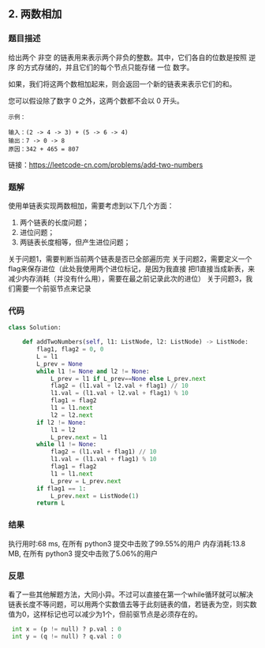 ## 2. 两数相加



### 题目描述

给出两个 非空 的链表用来表示两个非负的整数。其中，它们各自的位数是按照 逆序 的方式存储的，并且它们的每个节点只能存储 一位 数字。

如果，我们将这两个数相加起来，则会返回一个新的链表来表示它们的和。

您可以假设除了数字 0 之外，这两个数都不会以 0 开头。

```
示例：

输入：(2 -> 4 -> 3) + (5 -> 6 -> 4)
输出：7 -> 0 -> 8
原因：342 + 465 = 807
```

链接：https://leetcode-cn.com/problems/add-two-numbers



### 题解

使用单链表实现两数相加，需要考虑到以下几个方面：

1. 两个链表的长度问题；
2. 进位问题；
3. 两链表长度相等，但产生进位问题；

关于问题1，需要判断当前两个链表是否已全部遍历完
关于问题2，需要定义一个flag来保存进位（此处我使用两个进位标记，是因为我直接
把l1直接当成新表，来减少内存消耗（并没有什么用），需要在最之前记录此次的进位）
关于问题3，我们需要一个前驱节点来记录



### 代码

```python
class Solution:

	def addTwoNumbers(self, l1: ListNode, l2: ListNode) -> ListNode:
	    flag1, flag2 = 0, 0
	    L = l1
	    L_prev = None
	    while l1 != None and l2 != None:
	    	L_prev = l1 if L_prev==None else L_prev.next
	    	flag2 = (l1.val + l2.val + flag1) // 10
	    	l1.val = (l1.val + l2.val + flag1) % 10
	    	flag1 = flag2
	    	l1 = l1.next
	    	l2 = l2.next
	    if l2 != None:
	    	l1 = l2
	    	L_prev.next = l1
	    while l1 != None:
	    	flag2 = (l1.val + flag1) // 10
	    	l1.val = (l1.val + flag1) % 10
	    	flag1 = flag2
	    	l1 = l1.next
	    	L_prev = L_prev.next
	    if flag1 == 1:
	    	L_prev.next = ListNode(1)
	    return L	    

```



### 结果

执行用时:68 ms, 在所有 python3 提交中击败了99.55%的用户
内存消耗:13.8 MB, 在所有 python3 提交中击败了5.06%的用户



### 反思
看了一些其他解题方法，大同小异。不过可以直接在第一个while循环就可以解决链表长度不等问题，可以用两个实数值去等于此刻链表的值，若链表为空，则实数值为0，这样标记也可以减少为1个，但前驱节点是必须存在的。

```python
 int x = (p != null) ? p.val : 0
 int y = (q != null) ? q.val : 0
```

